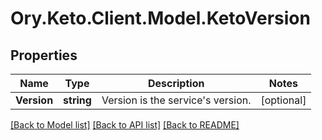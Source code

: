 # Ory.Keto.Client.Model.KetoVersion

## Properties

Name | Type | Description | Notes
------------ | ------------- | ------------- | -------------
**Version** | **string** | Version is the service&#39;s version. | [optional] 

[[Back to Model list]](../README.md#documentation-for-models) [[Back to API list]](../README.md#documentation-for-api-endpoints) [[Back to README]](../README.md)

